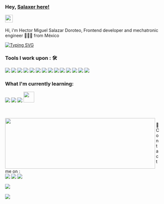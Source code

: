
### Hey, [Salaxer here! ](https://www.salaxer.com) <p> </p> <img src="https://media.giphy.com/media/hvRJCLFzcasrR4ia7z/giphy.gif" width="25px">

<p>Hi, i'm Hector Miguel Salazar Doroteo, Frontend developer and mechatronic engineer 👨🏻‍💻 from M&eacute;xico </p>


[![Typing SVG](https://readme-typing-svg.herokuapp.com?color=%2336BCF7&width=550&lines=I'm+FrontEnd+Developer+and+Mechatronic+Engineer;I've+never+stopped+learning)](https://git.io/typing-svg)


### Tools I work upon : 🛠

<p align="left">
  <img src="https://img.shields.io/badge/-Firebase-FFA000?&style=for-the-badge&logo=firebase&logoColor=white"/>
  <img src="http://img.shields.io/badge/-VS%20Code-000000?style=for-the-badge&logo=Visual-studio-code&logoColor=blue"/> 
  <img src="https://img.shields.io/badge/-Github-181717?style=for-the-badge&logo=GitHub&logoColor=white"/>
  <img src="https://img.shields.io/badge/-NPM-CB3837?style=for-the-badge&logo=NPM&logoColor=white"/>
  <img src="https://img.shields.io/badge/-Slack-E01563?style=for-the-badge&logo=Slack&logoColor=white"/>
  <img src="https://img.shields.io/badge/-MySQL-F29111?style=for-the-badge&logo=MySQL&logoColor=white"/>
  <img src="https://img.shields.io/badge/-React.js-1C78C0?style=for-the-badge&logo=React"/>
  <img src="https://img.shields.io/badge/-WebPack-1C78C0?style=for-the-badge&logo=WebPack&logoColor=white"/>
  <img src="https://img.shields.io/badge/-ESLint-4B32C3?style=for-the-badge&logo=ESLint&logoColor=white"/>
  <img src="https://img.shields.io/badge/-HTML5-E34F26?style=for-the-badge&logo=HTML5&logoColor=white"/>
  <img src="https://img.shields.io/badge/-CSS3-1572B6?style=for-the-badge&logo=CSS3&logoColor=white"/>
  <img src="https://img.shields.io/badge/javascript%20-%23323330.svg?&style=for-the-badge&logo=javascript&logoColor=%23F7DF1E"/> 
  <img src="https://img.shields.io/badge/git%20-%23F05032.svg?&style=for-the-badge&logo=git&logoColor=white"/>   
  <img src="https://img.shields.io/badge/mongodb%20-%2347A248svg?&style=for-the-badge&logo=mongodb&logoColor=white"/> 
</p>

### What I'm currently learning:

<p>
  <img src="https://img.shields.io/badge/-Blender-E2703A?style=for-the-badge&logo=blender&logoColor=white"/>
  <img src="https://img.shields.io/badge/Angular%20-%23DD0031.svg?&style=for-the-badge&logo=angular&logoColor=white"/> 
  <img src="https://img.shields.io/badge/python%20-%2314354C.svg?&style=for-the-badge&logo=python&logoColor=white"/>  
  <img src="https://cdn.jsdelivr.net/gh/devicons/devicon@latest/icons/kotlin/kotlin-original.svg" width="35px"/>
</p>

<br/>
<br/>

<img align="left" width="490" height="165" src="https://github-readme-stats.vercel.app/api?username=Salaxer&show_icons=true&hide_border=false&line_height=20&title_color=f69673&icon_color=1b93c9&show_owner=true"/>

<!-- Other -->
<p>
  📣 Contact me on :<br/>
  <a href="https://instagram.com/salaxer1"><img src="https://img.shields.io/badge/instagram-E4405F.svg?style=for-the-badge&logo=instagram&logoColor=white"/></a>
  <a href="https://www.linkedin.com/in/salaxer/"><img src="https://img.shields.io/badge/linkedin-0077B5.svg?style=for-the-badge&logo=linkedin&logoColor=white"/></a>
  <a href="https://twitter.com/Salaxer"><img src="https://img.shields.io/badge/twitter-1DA1F2.svg?style=for-the-badge&logo=twitter&logoColor=white"/></a>
</p>
<img src="http://views.whatilearened.today/views/github/Salaxer/views.svg"/>

<br/>
<br/>

<img align="center" src="https://activity-graph.herokuapp.com/graph?username=salaxer&theme=dracula&color=B994E6&bg_color=2B2D3D" />
